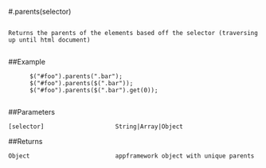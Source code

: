 #.parents(selector)

```

Returns the parents of the elements based off the selector (traversing up until html document)
      
```

##Example

```
      $("#foo").parents(".bar");
      $("#foo").parents($(".bar"));
      $("#foo").parents($(".bar").get(0));
      
```


##Parameters

```
[selector]                    String|Array|Object

```

##Returns

```
Object                        appframework object with unique parents
```

